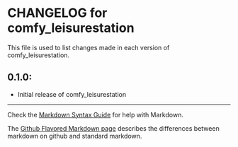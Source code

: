 # CHANGELOG for comfy_leisurestation

This file is used to list changes made in each version of comfy_leisurestation.

## 0.1.0:

* Initial release of comfy_leisurestation

- - - 
Check the [Markdown Syntax Guide](http://daringfireball.net/projects/markdown/syntax) for help with Markdown.

The [Github Flavored Markdown page](http://github.github.com/github-flavored-markdown/) describes the differences between markdown on github and standard markdown.
